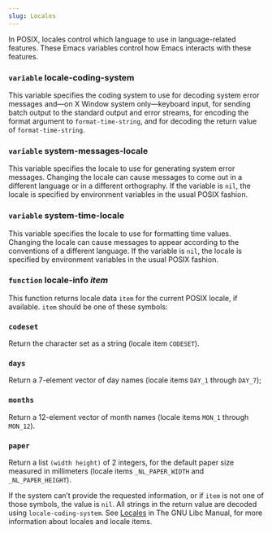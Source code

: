 ```yaml
---
slug: Locales
---
```


In POSIX, locales control which language to use in language-related features. These Emacs variables control how Emacs interacts with these features.

### <span className="tag variable">`variable`</span> **locale-coding-system**

This variable specifies the coding system to use for decoding system error messages and—on X Window system only—keyboard input, for sending batch output to the standard output and error streams, for encoding the format argument to `format-time-string`, and for decoding the return value of `format-time-string`.

### <span className="tag variable">`variable`</span> **system-messages-locale**

This variable specifies the locale to use for generating system error messages. Changing the locale can cause messages to come out in a different language or in a different orthography. If the variable is `nil`, the locale is specified by environment variables in the usual POSIX fashion.

### <span className="tag variable">`variable`</span> **system-time-locale**

This variable specifies the locale to use for formatting time values. Changing the locale can cause messages to appear according to the conventions of a different language. If the variable is `nil`, the locale is specified by environment variables in the usual POSIX fashion.

### <span className="tag function">`function`</span> **locale-info** *item*

This function returns locale data `item` for the current POSIX locale, if available. `item` should be one of these symbols:

### `codeset`

Return the character set as a string (locale item `CODESET`).

### `days`

Return a 7-element vector of day names (locale items `DAY_1` through `DAY_7`);

### `months`

Return a 12-element vector of month names (locale items `MON_1` through `MON_12`).

### `paper`

Return a list `(width height)`<!-- /@w --> of 2 integers, for the default paper size measured in millimeters (locale items `_NL_PAPER_WIDTH` and `_NL_PAPER_HEIGHT`).

If the system can’t provide the requested information, or if `item` is not one of those symbols, the value is `nil`. All strings in the return value are decoded using `locale-coding-system`. See [Locales](https://www.gnu.org/software/libc/manual/html_mono/libc.html#Locales) in The GNU Libc Manual, for more information about locales and locale items.
